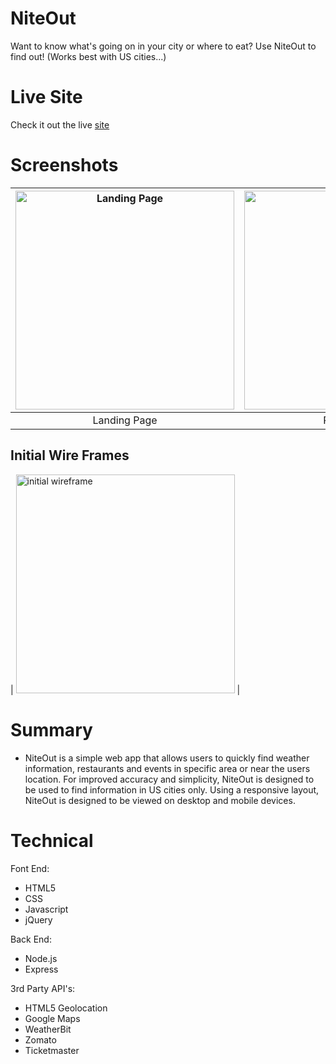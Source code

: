# NiteOut
Want to know what's going on in your city or where to eat? Use NiteOut to find out! (Works best with US cities...)

# Live Site
Check it out the live [site](https://nite-out-01.herokuapp.com/)

# Screenshots
| <img alt ='Landing Page' src='https://i.imgur.com/Nlod4yG.png' width='350'> | <img alt ='Results Page' src='https://i.imgur.com/bBhRRR5.png' width='350'> | <img alt ='Results not in US Page' src='https://i.imgur.com/xlRITF9.png' width='350' >
|:---:|:---:|:---:|
| Landing Page | Results page | Results Not Found In US |

## Initial Wire Frames
| <img alt='initial wireframe' src= 'https://i.imgur.com/xAFlNNH.png' width='350'> |

# Summary
- NiteOut is a simple web app that allows users to quickly find weather information, restaurants and events in specific area or near the users location. For improved accuracy and simplicity, NiteOut is designed to be used to find information in US cities only. Using a responsive layout, NiteOut is designed to be viewed on desktop and mobile devices.

# Technical
Font End:
- HTML5 
- CSS 
- Javascript 
- jQuery

Back End:
- Node.js
- Express

3rd Party API's:
- HTML5 Geolocation
- Google Maps
- WeatherBit
- Zomato
- Ticketmaster
